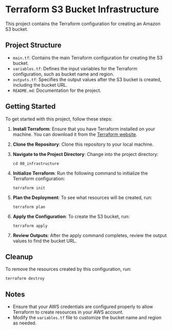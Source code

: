 # Terraform S3 Bucket Infrastructure

This project contains the Terraform configuration for creating an Amazon S3 bucket.

## Project Structure

- `main.tf`: Contains the main Terraform configuration for creating the S3 bucket.
- `variables.tf`: Defines the input variables for the Terraform configuration, such as bucket name and region.
- `outputs.tf`: Specifies the output values after the S3 bucket is created, including the bucket URL.
- `README.md`: Documentation for the project.

## Getting Started

To get started with this project, follow these steps:

1. **Install Terraform**: Ensure that you have Terraform installed on your machine. You can download it from the [Terraform website](https://www.terraform.io/downloads.html).

2. **Clone the Repository**: Clone this repository to your local machine.

3. **Navigate to the Project Directory**: Change into the project directory:
   ```
   cd 00_infrastructure
   ```

4. **Initialize Terraform**: Run the following command to initialize the Terraform configuration:
   ```
   terraform init
   ```

5. **Plan the Deployment**: To see what resources will be created, run:
   ```
   terraform plan
   ```

6. **Apply the Configuration**: To create the S3 bucket, run:
   ```
   terraform apply
   ```

7. **Review Outputs**: After the apply command completes, review the output values to find the bucket URL.

## Cleanup

To remove the resources created by this configuration, run:
```
terraform destroy
```

## Notes

- Ensure that your AWS credentials are configured properly to allow Terraform to create resources in your AWS account.
- Modify the `variables.tf` file to customize the bucket name and region as needed.